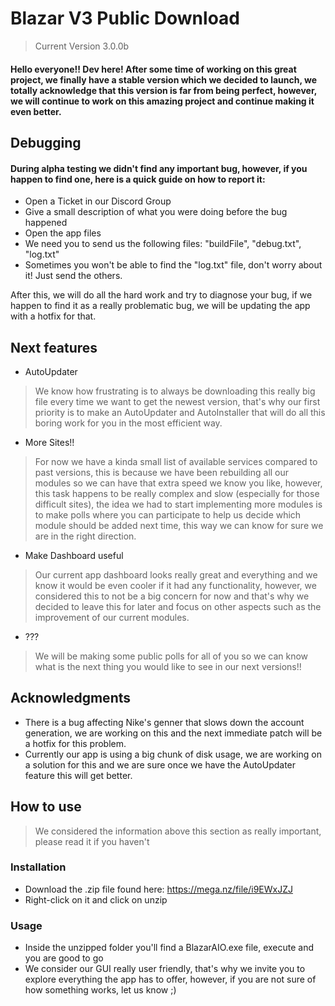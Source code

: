 # Blazar V3 Public Download
> Current Version 3.0.0b

#### Hello everyone!! Dev here! After some time of working on this great project, we finally have a stable version which we decided to launch, we totally acknowledge that this version is far from being perfect, however, we will continue to work on this amazing project and continue making it even better.

## Debugging

#### During alpha testing we didn't find any important bug, however, if you happen to find one, here is a quick guide on how to report it:
- Open a Ticket in our Discord Group
- Give a small description of what you were doing before the bug happened
- Open the app files
- We need you to send us the following files: "buildFile", "debug.txt", "log.txt"
- Sometimes you won't be able to find the "log.txt" file, don't worry about it! Just send the others.


After this, we will do all the hard work and try to diagnose your bug, if we happen to find it as a really problematic bug, we will be updating the app with a hotfix for that.

## Next features

- AutoUpdater
> We know how frustrating is to always be downloading this really big file every time we want to get the newest version, that's why our first priority is to make an AutoUpdater and AutoInstaller that will do all this boring work for you in the most efficient way.

- More Sites!!
> For now we have a kinda small list of available services compared to past versions, this is because we have been rebuilding all our modules so we can have that extra speed we know you like, however, this task happens to be really complex and slow (especially for those difficult sites), the idea we had to start implementing more modules is to make polls where you can participate to help us decide which module should be added next time, this way we can know for sure we are in the right direction.

- Make Dashboard useful
> Our current app dashboard looks really great and everything and we know it would be even cooler if it had any functionality, however, we considered this to not be a big concern for now and that's why we decided to leave this for later and focus on other aspects such as the improvement of our current modules.

- ???
> We will be making some public polls for all of you so we can know what is the next thing you would like to see in our next versions!!

## Acknowledgments 

- There is a bug affecting Nike's genner that slows down the account generation, we are working on this and the next immediate patch will be a hotfix for this problem.
- Currently our app is using a big chunk of disk usage, we are working on a solution for this and we are sure once we have the AutoUpdater feature this will get better.

## How to use
> We considered the information above this section as really important, please read it if you haven't

### Installation
- Download the .zip file found here: https://mega.nz/file/i9EWxJZJ
- Right-click on it and click on unzip

### Usage
- Inside the unzipped folder you'll find a BlazarAIO.exe file, execute and you are good to go
- We consider our GUI really user friendly, that's why we invite you to explore everything the app has to offer, however, if you are not sure of how something works, let us know ;)

